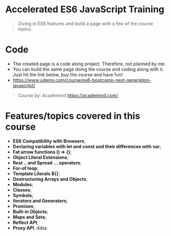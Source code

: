 # Accelerated ES6 JavaScript Training

> Diving in ES6 features and build a page with a few of the course topics.

# Code

- The created page is a code along project. Therefore, not planned by me.
- You can build the same page doing the course and coding along with it. Just hit the link below, buy the course and have fun!
- https://www.udemy.com/course/es6-bootcamp-next-generation-javascript/

> Course by: Academind
> https://academind.com/

# Features/topics covered in this course

- **ES6 Compatibility with Browsers**;
- **Declaring variables with let and const and their differences with var**;
- **Fat arrow functions () => {}**;
- **Object Literal Extensions**;
- **Rest .. and Spread ... operators**;
- **For-of loop**;
- **Template Literals \${}**;
- **Destructuring Arrays and Objects**;
- **Modules**;
- **Classes**;
- **Symbols**;
- **Iterators and Generators**;
- **Promises**;
- **Built-in Objects**;
- **Maps and Sets**;
- **Reflect API**;
- **Proxy API**.
  ddsa
